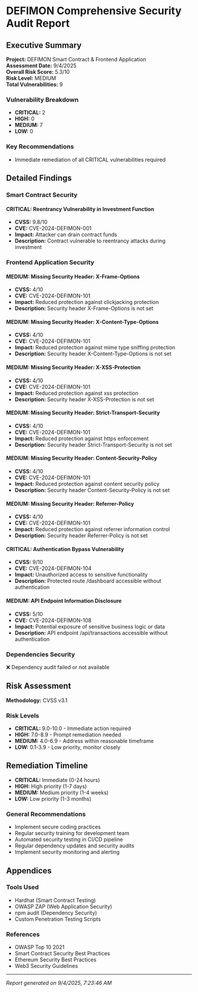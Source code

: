 # DEFIMON Comprehensive Security Audit Report

## Executive Summary

**Project:** DEFIMON Smart Contract & Frontend Application  
**Assessment Date:** 9/4/2025  
**Overall Risk Score:** 5.3/10  
**Risk Level:** MEDIUM  
**Total Vulnerabilities:** 9

### Vulnerability Breakdown
- **CRITICAL:** 2
- **HIGH:** 0
- **MEDIUM:** 7
- **LOW:** 0

### Key Recommendations
- Immediate remediation of all CRITICAL vulnerabilities required

## Detailed Findings

### Smart Contract Security
#### CRITICAL: Reentrancy Vulnerability in Investment Function
- **CVSS:** 9.8/10
- **CVE:** CVE-2024-DEFIMON-001
- **Impact:** Attacker can drain contract funds
- **Description:** Contract vulnerable to reentrancy attacks during investment


### Frontend Application Security
#### MEDIUM: Missing Security Header: X-Frame-Options
- **CVSS:** 4/10
- **CVE:** CVE-2024-DEFIMON-101
- **Impact:** Reduced protection against clickjacking protection
- **Description:** Security header X-Frame-Options is not set

#### MEDIUM: Missing Security Header: X-Content-Type-Options
- **CVSS:** 4/10
- **CVE:** CVE-2024-DEFIMON-101
- **Impact:** Reduced protection against mime type sniffing protection
- **Description:** Security header X-Content-Type-Options is not set

#### MEDIUM: Missing Security Header: X-XSS-Protection
- **CVSS:** 4/10
- **CVE:** CVE-2024-DEFIMON-101
- **Impact:** Reduced protection against xss protection
- **Description:** Security header X-XSS-Protection is not set

#### MEDIUM: Missing Security Header: Strict-Transport-Security
- **CVSS:** 4/10
- **CVE:** CVE-2024-DEFIMON-101
- **Impact:** Reduced protection against https enforcement
- **Description:** Security header Strict-Transport-Security is not set

#### MEDIUM: Missing Security Header: Content-Security-Policy
- **CVSS:** 4/10
- **CVE:** CVE-2024-DEFIMON-101
- **Impact:** Reduced protection against content security policy
- **Description:** Security header Content-Security-Policy is not set

#### MEDIUM: Missing Security Header: Referrer-Policy
- **CVSS:** 4/10
- **CVE:** CVE-2024-DEFIMON-101
- **Impact:** Reduced protection against referrer information control
- **Description:** Security header Referrer-Policy is not set

#### CRITICAL: Authentication Bypass Vulnerability
- **CVSS:** 9/10
- **CVE:** CVE-2024-DEFIMON-104
- **Impact:** Unauthorized access to sensitive functionality
- **Description:** Protected route /dashboard accessible without authentication

#### MEDIUM: API Endpoint Information Disclosure
- **CVSS:** 5/10
- **CVE:** CVE-2024-DEFIMON-108
- **Impact:** Potential exposure of sensitive business logic or data
- **Description:** API endpoint /api/transactions accessible without authentication


### Dependencies Security
❌ Dependency audit failed or not available

## Risk Assessment

**Methodology:** CVSS v3.1

### Risk Levels
- **CRITICAL:** 9.0-10.0 - Immediate action required
- **HIGH:** 7.0-8.9 - Prompt remediation needed
- **MEDIUM:** 4.0-6.9 - Address within reasonable timeframe
- **LOW:** 0.1-3.9 - Low priority, monitor closely

## Remediation Timeline

- **CRITICAL:** Immediate (0-24 hours)
- **HIGH:** High priority (1-7 days)
- **MEDIUM:** Medium priority (1-4 weeks)
- **LOW:** Low priority (1-3 months)

### General Recommendations
- Implement secure coding practices
- Regular security training for development team
- Automated security testing in CI/CD pipeline
- Regular dependency updates and security audits
- Implement security monitoring and alerting

## Appendices

### Tools Used
- Hardhat (Smart Contract Testing)
- OWASP ZAP (Web Application Security)
- npm audit (Dependency Security)
- Custom Penetration Testing Scripts

### References
- OWASP Top 10 2021
- Smart Contract Security Best Practices
- Ethereum Security Best Practices
- Web3 Security Guidelines

---
*Report generated on 9/4/2025, 7:23:46 AM*
